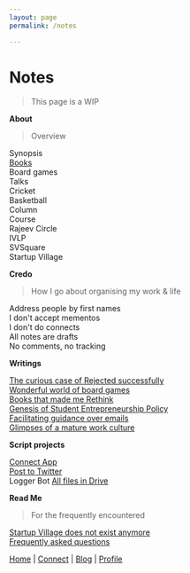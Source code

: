 ```yaml
---
layout: page
permalink: /notes

---
```


# Notes

> This page is a WIP

**About**

> Overview

Synopsis <br>
[Books](https://medium.com/@sijokuruvilla/books-e3696a310a12) <br>
Board games <br>
Talks <br>
Cricket <br>
Basketball <br>
Column <br>
Course <br>
Rajeev Circle <br>
IVLP <br>
SVSquare <br>
Startup Village <br>

**Credo**

> How I go about organising my work & life

Address people by first names <br>
I don't accept mementos <br>
I don't do connects <br>
All notes are drafts <br>
No comments, no tracking <br>

**Writings**

[The curious case of Rejected successfully](https://medium.com/@sijokuruvilla/the-curious-case-of-rejected-successfully-399c9cd0599e) <br>
[Wonderful world of board games](https://medium.com/@sijokuruvilla/wonderful-world-of-strategy-board-games-4227a40626df)<br>
[Books that made me Rethink](https://notes.sijokuruvilla.in/books-that-made-me-rethink)<br>
[Genesis of Student Entrepreneurship Policy](https://medium.com/@sijokuruvilla/genesis-of-sep-6453d840c086)<br>
[Facilitating guidance over emails](https://medium.com/@sijokuruvilla/wetech-qualcomm-scholarship-65a85e8e3ab0)<br>
[Glimpses of a mature work culture](https://notes.sijokuruvilla.in/glimpses-of-a-mature-work-culture)<br>

**Script projects**

[Connect App](https://notes.sijokuruvilla.in/script-connect-app)<br>
[Post to Twitter](https://notes.sijokuruvilla.in/script-post-to-twitter)<br>
Logger Bot
[All files in Drive](https://notes.sijokuruvilla.in/script-all-files-in-drive)<br>

**Read Me**

> For the frequently encountered

[Startup Village does not exist anymore](https://medium.com/@sijokuruvilla/i-receive-several-queries-related-to-startup-village-3383e324a346)<br>
[Frequently asked questions](https://www.sijokuruvilla.in/faq)<br>

[Home](https://www.sijokuruvilla.in/) \| [Connect](https://www.sijokuruvilla.in/connect) \| [Blog](http://notes.sijokuruvilla.in/)  \| [Profile](https://www.sijokuruvilla.in/profile)


<!--

Know
Connect 

Connect
Now
About
 
Writings
Columns
Rethink

Books
Boardgames
Productivity

Talks
Media
Work

Index

* About me
* What am I upto now
* Best way to reach me

Credo

* I still receive queries from Startup Village
* I don't accept mementos
* I don't read newspapers

Articles

* Articles
* Rethink manifesto
* Personal credo

-->